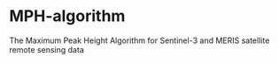 # MPH-algorithm
The Maximum Peak Height Algorithm for Sentinel-3 and MERIS satellite remote sensing data
